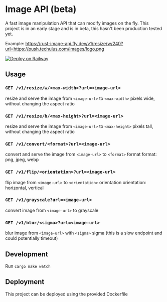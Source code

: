 # Image API (beta)

A fast image manipulation API that can modify images on the fly.
This project is in an early stage and is in beta, this hasn't been production tested yet.

Example: https://rust-image-api.fly.dev/v1/resize/w/240?url=https://push.techulus.com/images/logo.png

[![Deploy on Railway](https://railway.app/button.svg)](https://railway.app/template/zHlq1G?referralCode=rXEVYY)

## Usage

### `GET /v1/resize/w/<max-width>?url=<image-url>`
resize and serve the image from `<image-url>` to `<max-width>` pixels wide, without changing the aspect ratio

### `GET /v1/resize/h/<max-height>?url=<image-url>`
resize and serve the image from `<image-url>` to `<max-height>` pixels tall, without changing the aspect ratio
      
### `GET /v1/convert/<format>?url=<image-url>`
convert and serve the image from `<image-url>` to `<format>` format
format: png, jpeg, webp

### `GET /v1/flip/<orientation>?url=<image-url>`
flip image from `<image-url>` to `<orientation>` orientation
orientation: horizontal, vertical

### `GET /v1/grayscale?url=<image-url>`
convert image from `<image-url>` to grayscale

### `GET /v1/blur/<sigma>?url=<image-url>`
blur image from `<image-url>` with `<sigma>` sigma (this is a slow endpoint and could potentially timeout)

## Development

Run `cargo make watch`

## Deployment

This project can be deployed using the provided Dockerfile

